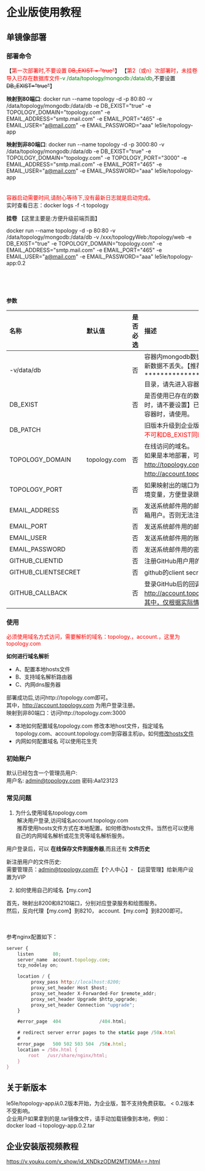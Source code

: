 # 企业版使用教程

## 单镜像部署

### 部署命令

【<font color=red>第一次部署时,不要设置 <del>DB_EXIST = "true"</del></font>】
【<font color=red>第2（或n）次部署时，未挂卷导入已存在数据库文件</font><font color=#008000>-v /data/topology/mongodb:/data/db</font>,不要设置 <del>DB_EXIST="true"</del>】

**映射到80端口**:
docker run --name topology -d -p 80:80 -v /data/topology/mongodb:/data/db -e DB_EXIST="true" -e TOPOLOGY_DOMAIN="topology.com" -e EMAIL_ADDRESS="smtp.mail.com" -e EMAIL_PORT="465" -e EMAIL_USER="a@mail.com" -e EMAIL_PASSWORD="aaa" le5le/topology-app

**映射到非80端口**:
docker run --name topology -d -p 3000:80 -v /data/topology/mongodb:/data/db -e DB_EXIST="true" -e TOPOLOGY_DOMAIN="topology.com" -e TOPOLOGY_PORT="3000" -e EMAIL_ADDRESS="smtp.mail.com" -e EMAIL_PORT="465" -e EMAIL_USER="a@mail.com" -e EMAIL_PASSWORD="aaa" le5le/topology-app
<br>
<br>
<br>
<font color=red>容器启动需要时间,请耐心等待下,没有最新日志就是启动完成。</font><br>
实时查看日志：docker logs -f -t topology

**挂卷**
【这里主要是:方便升级前端页面】

docker run --name topology -d -p 80:80 -v /data/topology/mongodb:/data/db  -v /xxx/topologyWeb:/topology/web -e DB_EXIST="true" -e TOPOLOGY_DOMAIN="topology.com" -e EMAIL_ADDRESS="smtp.mail.com" -e EMAIL_PORT="465" -e EMAIL_USER="a@mail.com" -e EMAIL_PASSWORD="aaa" le5le/topology-app:0.2

<br>
<br>
<br>

**参数**

|名称|默认值|是否必选|描述|
|:---|:---|:----|:---|
|-v/data/db||否|容器内mongodb数据库目录挂载位置。方便更新数据不丢失。【推荐使用】<br> ****************** 如果之前没有挂载目录，请先进入容器拷贝/data/db到主机。|
|DB_EXIST||否|是否使用已存在的数据库文件。【第一次部署时，请不要设置】已存在挂载目录，需要更新容器时，请使用。|
|DB_PATCH|||旧版本升级到企业版时使用。<br><font color=red>不可和DB_EXIST同时使用</font>|
|TOPOLOGY_DOMAIN|topology.com|否|在线访问的域名。<br>如果是本地部署，可以使用hosts文件。<br>http://topology.com  在线绘图访问。<br>http://account.topology.com 用户系统。|
|TOPOLOGY_PORT||否|如果映射出的端口为非80端口，需要指定此环境变量，方便登录跳转。|
|EMAIL_ADDRESS||否|发送系统邮件用的邮件smtp地址。用于注册邮箱用户。否则无法注册邮箱用户。|
|EMAIL_PORT||否|发送系统邮件用的邮件smtp端口。|
|EMAIL_USER||否|发送系统邮件用的账号|
|EMAIL_PASSWORD||否|发送系统邮件用的密码|
|GITHUB_CLIENTID||否|注册GitHub用户用的github的clientID|
|GITHUB_CLIENTSECRET||否|github的client secret|
|GITHUB_CALLBACK||否|登录GitHub后的回调地址，格式为：http://account.topology.com/oauth/github。其中，仅根据实际情况修改域名。|

### 使用

<font color=red>必须使用域名方式访问，需要解析的域名：topology.<your hostname>，account.<your hostname>，这里为topology.com</font>

**如何进行域名解析**
* A、配置本地hosts文件
* B、支持域名解析路由器
* C、内网dns服务器

部署成功后,访问http://topology.com即可。<br>
其中，http://account.topology.com 为用户登录注册。<br>
映射到非80端口：访问http://topology.com:3000


* 本地如何配置域名topology.com 修改本地host文件，指定域名topology.com、account.topology.com到容器主机ip。如何<a href="https://www.cnblogs.com/dasianer/p/9525582.html" target="_blank">修改hosts文件</a>
* 内网如何配置域名 可以使用花生壳

### 初始账户

默认已经包含一个管理员用户:<br>
用户名: admin@topology.com
密码:Aa123123

### 常见问题

1. 为什么使用域名topology.com<br>
 &nbsp;解决用户登录,访问域名account.topology.com<br>
 &nbsp;推荐使用hosts文件方式在本地配置。如何修改hosts文件。当然也可以使用自己的内网域名解析或花生壳等域名解析服务。

用户登录后，可以 **在线保存文件到服务器**,而且还有 **文件历史**


新注册用户的文件历史:<br>
需要管理员：admin@topology.com在【个人中心】- 【运营管理】给新用户设置为VIP

2. 如何使用自己的域名【my.com】

首先，映射出8200和8210端口，分别对应登录服务和绘图服务。<br>
然后，反向代理【my.com】到8210， account.【my.com】到8200即可。

<br>
<br>
参考nginx配置如下：

<div class="try-code">

```javascript
server {
    listen       80;
    server_name  account.topology.com;
    tcp_nodelay on;

    location / {
         proxy_pass http://localhost:8200;
         proxy_set_header Host $host;
         proxy_set_header X-Forwarded-For $remote_addr;
         proxy_set_header Upgrade $http_upgrade;
         proxy_set_header Connection "upgrade";
    }

    #error_page  404              /404.html;

    # redirect server error pages to the static page /50x.html
    #
    error_page   500 502 503 504  /50x.html;
    location = /50x.html {
        root   /usr/share/nginx/html;
    }   
}
```
</div>

## 关于新版本

le5le/topology-app从0.2版本开始，为企业版，暂不支持免费获取。 < 0.2版本不受影响。<br>
企业用户如果拿到的是.tar镜像文件，请手动加载镜像到本地，例如：<br>
docker load -i topology-app.0.2.tar


## 企业安装版视频教程

https://v.youku.com/v_show/id_XNDkzODM2MTI0MA==.html